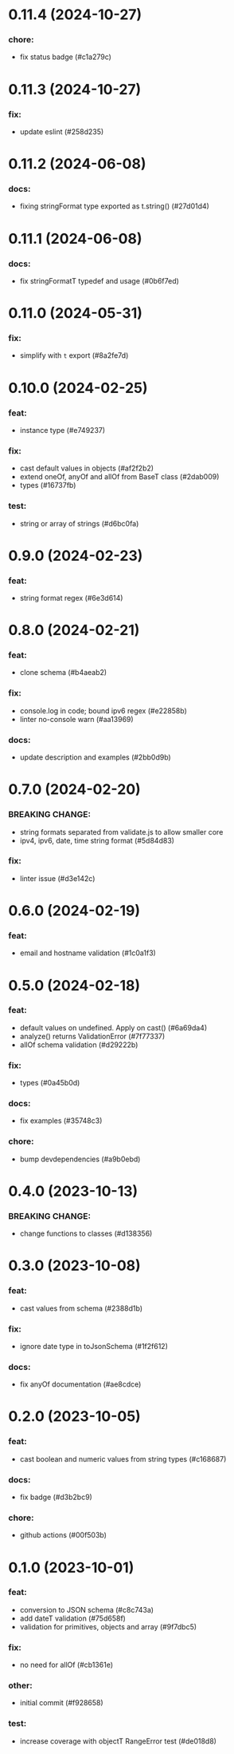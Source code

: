 # 0.11.4 (2024-10-27)

### chore:

- fix status badge (#c1a279c)

# 0.11.3 (2024-10-27)

### fix:

- update eslint (#258d235)

# 0.11.2 (2024-06-08)

### docs:

- fixing stringFormat type exported as t.string() (#27d01d4)

# 0.11.1 (2024-06-08)

### docs:

- fix stringFormatT typedef and usage (#0b6f7ed)

# 0.11.0 (2024-05-31)

### fix:

- simplify with `t` export (#8a2fe7d)

# 0.10.0 (2024-02-25)

### feat:

- instance type (#e749237)

### fix:

- cast default values in objects (#af2f2b2)
- extend oneOf, anyOf and allOf from BaseT class (#2dab009)
- types (#16737fb)

### test:

- string or array of strings (#d6bc0fa)

# 0.9.0 (2024-02-23)

### feat:

- string format regex (#6e3d614)

# 0.8.0 (2024-02-21)

### feat:

- clone schema (#b4aeab2)

### fix:

- console.log in code; bound ipv6 regex (#e22858b)
- linter no-console warn (#aa13969)

### docs:

- update description and examples (#2bb0d9b)

# 0.7.0 (2024-02-20)

### BREAKING CHANGE:

- string formats separated from validate.js to allow smaller core
- ipv4, ipv6, date, time string format (#5d84d83)

### fix:

- linter issue (#d3e142c)

# 0.6.0 (2024-02-19)

### feat:

- email and hostname validation (#1c0a1f3)

# 0.5.0 (2024-02-18)

### feat:

- default values on undefined. Apply on cast() (#6a69da4)
- analyze() returns ValidationError (#7f77337)
- allOf schema validation (#d29222b)

### fix:

- types (#0a45b0d)

### docs:

- fix examples (#35748c3)

### chore:

- bump devdependencies (#a9b0ebd)

# 0.4.0 (2023-10-13)

### BREAKING CHANGE:

- change functions to classes (#d138356)

# 0.3.0 (2023-10-08)

### feat:

- cast values from schema (#2388d1b)

### fix:

- ignore date type in toJsonSchema (#1f2f612)

### docs:

- fix anyOf documentation (#ae8cdce)

# 0.2.0 (2023-10-05)

### feat:

- cast boolean and numeric values from string types (#c168687)

### docs:

- fix badge (#d3b2bc9)

### chore:

- github actions (#00f503b)

# 0.1.0 (2023-10-01)

### feat:

- conversion to JSON schema (#c8c743a)
- add dateT validation (#75d658f)
- validation for primitives, objects and array (#9f7dbc5)

### fix:

- no need for allOf (#cb1361e)

### other:

- initial commit (#f928658)

### test:

- increase coverage with objectT RangeError test (#de018d8)

